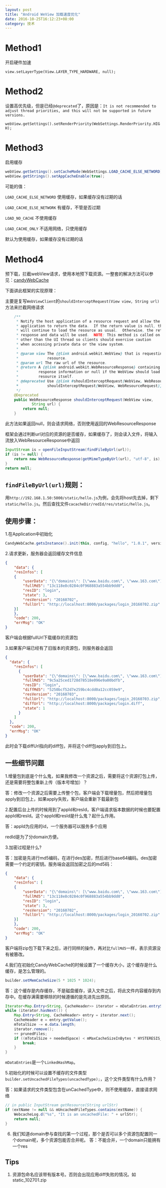 ```yaml
---
layout: post
title: "Android WeView 加载速度优化"
date: 2016-10-25T16:12:23+08:00
category: 技术
---
```


# Method1
开启硬件加速

`view.setLayerType(View.LAYER_TYPE_HARDWARE, null);`


# Method2
设置高优先级，但是已经`@deprecated`了，原因是：`It is not recommended to adjust thread priorities, and this will not be supported in future versions.`

`webView.getSettings().setRenderPriority(WebSettings.RenderPriority.HIGH);`

# Method3
启用缓存

```java
webView.getSettings().setCacheMode(WebSettings.LOAD_CACHE_ELSE_NETWORD);
webView.getStrings().setAppCacheEnable(true);
```

可能的值：

`LOAD_CACHE_ELSE_NETWORD` 使用缓存，如果缓存没有过期的话

`LOAD_CACHE_ELSE_NETWORK` 有缓存，不管是否过期

`LOAD_NO_CACHE` 不使用缓存

`LOAD_CACHE_ONLY` 不适用网络，只使用缓存

默认为使用缓存，如果缓存没有过期的话

# Method4
预下载，拦截webView请求，使用本地预下载资源。一整套的解决方法可以参见：[candyWebCache](https://github.com/NEYouFan/ht-candywebcache-android)

下面讲此框架的实现原理：

主要是复写`WebViewClient`的`shouldInterceptRequest(View view, String url)`方法来拦截网络请求

```java
    /**
     * Notify the host application of a resource request and allow the
     * application to return the data.  If the return value is null, the WebView
     * will continue to load the resource as usual.  Otherwise, the return
     * response and data will be used.  NOTE: This method is called on a thread
     * other than the UI thread so clients should exercise caution
     * when accessing private data or the view system.
     *
     * @param view The {@link android.webkit.WebView} that is requesting the
     *             resource.
     * @param url The raw url of the resource.
     * @return A {@link android.webkit.WebResourceResponse} containing the
     *         response information or null if the WebView should load the
     *         resource itself.
     * @deprecated Use {@link #shouldInterceptRequest(WebView, WebResourceRequest)
     *             shouldInterceptRequest(WebView, WebResourceRequest)} instead.
     */
    @Deprecated
    public WebResourceResponse shouldInterceptRequest(WebView view,
            String url) {
        return null;
    }
```

此方法如果返回null，则会请求网络，否则使用返回的WebResourceResponse

框架会通过判断url对应的资源的是否缓存，如果缓存了，则会读入文件，将输入流放入WebResourceResponse中返回

```java
InputStream is = openFileInputStream(findFileByUrl(url));
if (is != null) {
	return new WebResourceResponse(getMimeTypeByUrl(url), "utf-8", is);
}
return null;
```

## `findFileByUrl(url)`规则：
用`http://192.168.1.50:5000/static/hello.js`为例，会先将host先去掉，剩下`static/hello.js`。然后查找文件`cacacheDir/redId/res/static/hello.js`。

## 使用步骤：
1.在Application中初始化

```java
CandyWebCache.getsInstance().init(this, config, "hello", "1.0.1", versionCheckUrl);
```

2.请求更新，服务器会返回缓存文件信息

```json
{
    "data": {
    "resInfos": [
    {
        "userData": "{\"domains\": [\"www.baidu.com\", \"www.163.com\"]}",
        "fullMd5": "13c118e8c0284c0f968883a554bb9dd0",
        "resID": "login",
        "state": 3,
        "resVersion": "20160702",
        "fullUrl": "http://localhost:8000/packages/login_20160702.zip"
    }]
    },
    "code": 200,
    "errMsg": "OK"
}
```

客户端会根据fullUrl下载缓存的资源包

3.如果客户端已经有了旧版本的资源包，则服务器会返回

```json
{
  "data": {
    "resInfos": [
      {
        "userData": "{\"domains\": [\"www.baidu.com\", \"www.163.com\"]}",
        "fullMd5": "9c5a25ced1728d78518e096e9a00bdfb",
        "resID": "login",
        "diffMd5": "5250bcf52d7e259bc4cdd0a12cc059e9",
        "resVersion": "20160703",
        "fullUrl": "http://localhost:8000/packages/login_20160703.zip",
        "diffUrl": "http://localhost:8000/packages/login.diff",
        "state": 1
      }
    ]
  },
  "code": 200,
  "errMsg": "OK"
}
```

此时会下载diffUrl指向的diff包，并将这个diff包apply到旧包上。


## 一些细节问题
1.增量包到底是个什么鬼，如果我修改一个资源之后，需要将这个资源打包上传，还是需要将整包重新上传（版本号增加）？

答：修改一个资源之后需要上传整个包，客户端会下载增量包，然后把增量包apply到旧包上，如果apply失败，客户端会重新下载最新包

2.配置后台上传的时候用到了appId和resId，客户端请求版本数据的时候也要配置appId和resId。这个appId和resId是什么鬼？起什么作用。

答：appId为应用的id，一个服务器可以服务多个应用

redId是为了分domain方便。

3.加密过程是什么?

答：加密是先进行md5编码，在进行des加密，然后进行base64编码。des加密需要一个约定的密钥。服务端会返回加密之后的md5码：

```json
{
    "data": {
    "resInfos": [
    {
        "userData": "{\"domains\": [\"www.baidu.com\", \"www.163.com\"]}",
        "fullMd5": "13c118e8c0284c0f968883a554bb9dd0",
        "resID": "login",
        "state": 3,
        "resVersion": "20160702",
        "fullUrl": "http://localhost:8000/packages/login_20160702.zip"
    }]
    },
    "code": 200,
    "errMsg": "OK"
}
```

客户端将zip包下载下来之后，进行同样的操作，再对比`fullMd5`一样，表示资源没有被篡改。

4.我们在初始化CandyWebCache的时候设置了一个缓存大小，这个缓存是什么缓存，是怎么管理的。

```java
builder.setMemCacheSize(5 * 1025 * 1024);
```

答：这个缓存是内存缓存，不是磁盘缓存，读入文件之后，将此文件内容缓存到内存中。在缓存满需要移除的时候遵循的是先进先出原则。

```java
Iterator<Map.Entry<String, CacheHeader>> iterator = mDataEntries.entrySet().iterator();
while (iterator.hasNext()) {
    Map.Entry<String, CacheHeader> entry = iterator.next();
    CacheHeader e = entry.getValue();
    mTotalSize -= e.data.length;
    iterator.remove();
    ++ prunedFiles;
    if ((mTotalSize + neededSpace) < mMaxCacheSizeInBytes * HYSTERESIS_FACTOR) {
        break;
    }
}
```

`mDataEntries`是一个`LinkedHashMap`。

5.初始化的时候可以设置不缓存的文件类型`builder.setUncachedFileTypes(uncachedType);`，这个文件类型有什么作用？

答：如果请求的文件类型包含在unCachedType中，则不使用缓存，直接请求网络

```java
// in public InputStream getResource(String urlStr)
if (extName != null && mUncachedFileTypes.contains(extName)) {
    WebcacheLog.d("%s", "It is an uncachedFile: " + urlStr);
    return null;
}
```

6. 我们知道domain参与查找的第一个过程，那个是否可以多个资源包配置同一个domain呢，多个资源包能否合并呢。
答：不能合并，一个domain只能拥有一个res

## Tips
1. 资源包命名应该带有版本号。否则会出现应用diff失败的情况。如static_102701.zip
